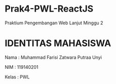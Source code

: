 # Prak4-PWL-ReactJS
Praktium Pengembangan Web Lanjut Minggu 2

# IDENTITAS MAHASISWA
Nama  : Muhammad Farisi Zatwara Putraa Unyi

NIM   : 119140201

Kelas : PWL
